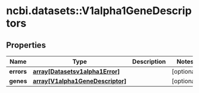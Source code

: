 # ncbi.datasets::V1alpha1GeneDescriptors

## Properties
Name | Type | Description | Notes
------------ | ------------- | ------------- | -------------
**errors** | [**array[Datasetsv1alpha1Error]**](datasetsv1alpha1Error.md) |  | [optional] 
**genes** | [**array[V1alpha1GeneDescriptor]**](v1alpha1GeneDescriptor.md) |  | [optional] 


